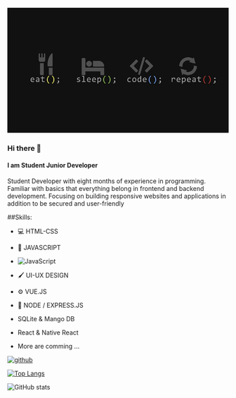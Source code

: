 ![img](./img/HD-wallpaper-technology-code-programming-programmer.jpg)

### Hi there 👋
#### I am Student Junior Developer

Student Developer with eight months of experience in programming. Familiar with basics that everything belong in frontend and backend development. Focusing on building responsive websites and applications in addition to be secured and user-friendly

##Skills: 
* :computer: HTML-CSS
 
* :wrench: JAVASCRIPT
* ![JavaScript](https://img.shields.io/badge/javascript-%23323330.svg?style=for-the-badge&logo=javascript&logoColor=%23F7DF1E)
* :paintbrush: UI-UX DESIGN
* :gear: VUE.JS
* :closed_lock_with_key: NODE / EXPRESS.JS
* SQLite & Mango DB
* React & Native React
* More are comming ...



[<img src='https://cdn.jsdelivr.net/npm/simple-icons@3.0.1/icons/github.svg' alt='github' height='40'>](https://github.com/AshodJS21)  

[![Top Langs](https://github-readme-stats.vercel.app/api/top-langs/?username=AshodJS21)](https://github.com/anuraghazra/github-readme-stats)

![GitHub stats](https://github-readme-stats.vercel.app/api?username=AshodJS21&show_icons=true)  
 
